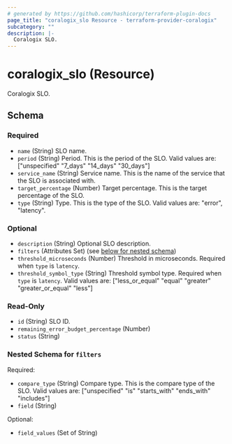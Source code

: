 ```yaml
---
# generated by https://github.com/hashicorp/terraform-plugin-docs
page_title: "coralogix_slo Resource - terraform-provider-coralogix"
subcategory: ""
description: |-
  Coralogix SLO.
---
```


# coralogix_slo (Resource)

Coralogix SLO.



<!-- schema generated by tfplugindocs -->
## Schema

### Required

- `name` (String) SLO name.
- `period` (String) Period. This is the period of the SLO. Valid values are: ["unspecified" "7_days" "14_days" "30_days"]
- `service_name` (String) Service name. This is the name of the service that the SLO is associated with.
- `target_percentage` (Number) Target percentage. This is the target percentage of the SLO.
- `type` (String) Type. This is the type of the SLO. Valid values are: "error", "latency".

### Optional

- `description` (String) Optional SLO description.
- `filters` (Attributes Set) (see [below for nested schema](#nestedatt--filters))
- `threshold_microseconds` (Number) Threshold in microseconds. Required when `type` is `latency`.
- `threshold_symbol_type` (String) Threshold symbol type. Required when `type` is `latency`. Valid values are: ["less_or_equal" "equal" "greater" "greater_or_equal" "less"]

### Read-Only

- `id` (String) SLO ID.
- `remaining_error_budget_percentage` (Number)
- `status` (String)

<a id="nestedatt--filters"></a>
### Nested Schema for `filters`

Required:

- `compare_type` (String) Compare type. This is the compare type of the SLO. Valid values are: ["unspecified" "is" "starts_with" "ends_with" "includes"]
- `field` (String)

Optional:

- `field_values` (Set of String)
